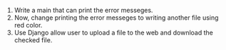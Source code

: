 1. Write a main that can print the error messeges.
2. Now, change printing the error messeges to writing another file using red color.
3. Use Django allow user to upload a file to the web and download the checked file.